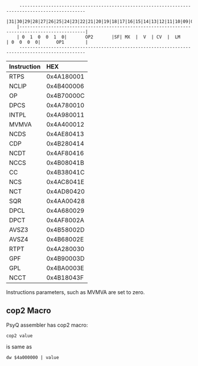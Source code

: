 
```
     -----------------------------------------------------------------------------------------------
    |31|30|29|28|27|26|25|24|23|22|21|20|19|18|17|16|15|14|13|12|11|10|09|08|07|06|05|04|03|02|01|00|
    |-----------------------------------------------------------------------------------------------|
    | 0  1  0  0  1  0|       OP2       |SF| MX  |  V  | CV  |  LM    | 0  0  0  0|      OP1        |
     -----------------------------------------------------------------------------------------------
```

| **Instruction** | **HEX** |
|:----------------|:--------|
|    RTPS|   0x4A180001 |
|    NCLIP|   0x4B400006 |
|    OP |   0x4B70000C |
|    DPCS|   0x4A780010 |
|    INTPL|   0x4A980011 |
|    MVMVA|   0x4A400012 |
|    NCDS |   0x4AE80413 |
|    CDP  |   0x4B280414 |
|    NCDT |   0x4AF80416 |
|    NCCS |   0x4B08041B |
|    CC   |   0x4B38041C |
|    NCS  |   0x4AC8041E |
|    NCT  |   0x4AD80420 |
|    SQR  |   0x4AA00428 |
|    DPCL |   0x4A680029 |
|    DPCT |   0x4AF8002A |
|    AVSZ3 |   0x4B58002D |
|    AVSZ4 |   0x4B68002E |
|    RTPT  |   0x4A280030 |
|    GPF   |   0x4B90003D |
|    GPL   |   0x4BA0003E |
|    NCCT  |   0x4B18043F |




Instructions parameters, such as MVMVA are set to zero.


## cop2 Macro ##

PsyQ assembler has cop2 macro:
```
cop2 value 
```
is same as
```
dw $4a000000 | value
```